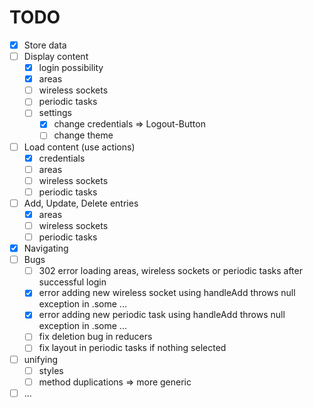 # TODO

- [x] Store data
- [ ] Display content
    - [x] login possibility
    - [x] areas
    - [ ] wireless sockets
    - [ ] periodic tasks
    - [ ] settings
        - [x] change credentials => Logout-Button
        - [ ] change theme
- [ ] Load content (use actions)
    - [x] credentials
    - [ ] areas
    - [ ] wireless sockets
    - [ ] periodic tasks
- [ ] Add, Update, Delete entries
    - [x] areas
    - [ ] wireless sockets
    - [ ] periodic tasks
- [x] Navigating
- [ ] Bugs
    - [ ] 302 error loading areas, wireless sockets or periodic tasks after successful login
    - [x] error adding new wireless socket using handleAdd throws null exception in .some ...
    - [x] error adding new periodic task using handleAdd throws null exception in .some ...
    - [ ] fix deletion bug in reducers
    - [ ] fix layout in periodic tasks if nothing selected
- [ ] unifying
    - [ ] styles
    - [ ] method duplications => more generic
- [ ] ...
